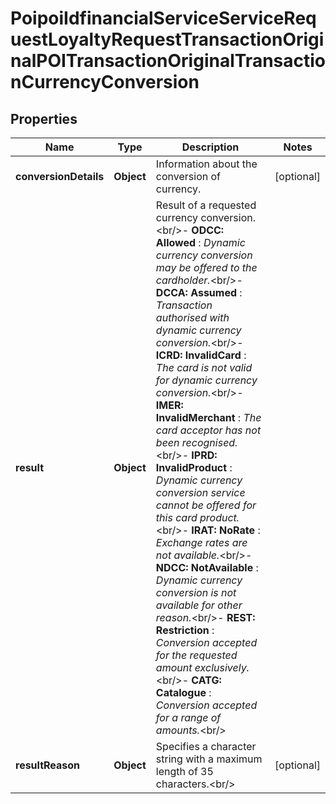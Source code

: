 # PoipoiIdfinancialServiceServiceRequestLoyaltyRequestTransactionOriginalPOITransactionOriginalTransactionCurrencyConversion

## Properties
Name | Type | Description | Notes
------------ | ------------- | ------------- | -------------
**conversionDetails** | **Object** | Information about the conversion of currency. |  [optional]
**result** | **Object** | Result of a requested currency conversion.&lt;br/&gt;- **ODCC: Allowed**  : *Dynamic currency conversion may be offered to the cardholder.*&lt;br/&gt;- **DCCA: Assumed**  : *Transaction authorised with dynamic currency conversion.*&lt;br/&gt;- **ICRD: InvalidCard**  : *The card is not valid for dynamic currency conversion.*&lt;br/&gt;- **IMER: InvalidMerchant**  : *The card acceptor has not been recognised.*&lt;br/&gt;- **IPRD: InvalidProduct**  : *Dynamic currency conversion service cannot be offered for this card product.*&lt;br/&gt;- **IRAT: NoRate**  : *Exchange rates are not available.*&lt;br/&gt;- **NDCC: NotAvailable**  : *Dynamic currency conversion is not available for other reason.*&lt;br/&gt;- **REST: Restriction**  : *Conversion accepted for the requested amount exclusively.*&lt;br/&gt;- **CATG: Catalogue**  : *Conversion accepted for a range of amounts.*&lt;br/&gt; | 
**resultReason** | **Object** | Specifies a character string with a maximum length of 35 characters.&lt;br/&gt; |  [optional]
